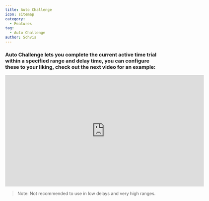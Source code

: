 ```yaml
---
title: Auto Challenge
icon: sitemap
category:
  - Features
tag:
  - Auto Challenge
author: Schvis
---
```


### Auto Challenge lets you complete the current active time trial within a specified range and delay time, you can configure these to your liking, check out the next video for an example:

<iframe width="640" height="360" src="https://www.youtube.com/embed/7JNegfQiK2U?list=PL5eI1Tb64p56g27qfYk7VuFTz4FK6YrKa" title="Korepi - Auto Challenge" frameborder="0" allow="accelerometer; autoplay; clipboard-write; encrypted-media; gyroscope; picture-in-picture; web-share" allowfullscreen></iframe>

>Note: Not recommended to use in low delays and very high ranges.